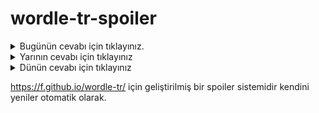 # wordle-tr-spoiler

<details>
  <summary>Bugünün cevabı için tıklayınız.</summary>
  <br>
    <b> hukuk </b>
</details>

<details>
  <summary>Yarının cevabı için tıklayınız</summary>
  <br>
   <b> yetki </b>
</details>

<details>
  <summary>Dünün cevabı için tıklayınız </summary>
  <br>
  <b> çabuk </b>
</details>

https://f.github.io/wordle-tr/ için geliştirilmiş bir spoiler sistemidir kendini yeniler otomatik olarak.

